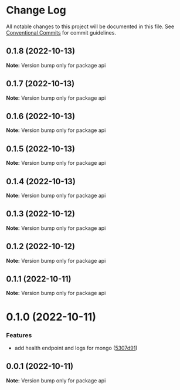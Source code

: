 # Change Log

All notable changes to this project will be documented in this file.
See [Conventional Commits](https://conventionalcommits.org) for commit guidelines.

## 0.1.8 (2022-10-13)

**Note:** Version bump only for package api





## 0.1.7 (2022-10-13)

**Note:** Version bump only for package api





## 0.1.6 (2022-10-13)

**Note:** Version bump only for package api





## 0.1.5 (2022-10-13)

**Note:** Version bump only for package api





## 0.1.4 (2022-10-13)

**Note:** Version bump only for package api





## 0.1.3 (2022-10-12)

**Note:** Version bump only for package api





## 0.1.2 (2022-10-12)

**Note:** Version bump only for package api





## 0.1.1 (2022-10-11)

**Note:** Version bump only for package api





# 0.1.0 (2022-10-11)


### Features

* add health endpoint and logs for mongo ([5307d91](https://github.com/rondymesquita/master-canvas/commit/5307d91c85b5ef6cc5aad7ec5752593dfa154591))





## 0.0.1 (2022-10-11)

**Note:** Version bump only for package api
